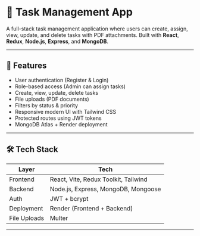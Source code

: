 # 📝 Task Management App

A full-stack task management application where users can create, assign, view, update, and delete tasks with PDF attachments. Built with **React**, **Redux**, **Node.js**, **Express**, and **MongoDB**.

---

## 🚀 Features

- User authentication (Register & Login)
- Role-based access (Admin can assign tasks)
- Create, view, update, delete tasks
- File uploads (PDF documents)
- Filters by status & priority
- Responsive modern UI with Tailwind CSS
- Protected routes using JWT tokens
- MongoDB Atlas + Render deployment

---

## 🛠 Tech Stack

| Layer        | Tech                                 |
| ------------ | ------------------------------------ |
| Frontend     | React, Vite, Redux Toolkit, Tailwind |
| Backend      | Node.js, Express, MongoDB, Mongoose  |
| Auth         | JWT + bcrypt                         |
| Deployment   | Render (Frontend + Backend)          |
| File Uploads | Multer                               |

---


